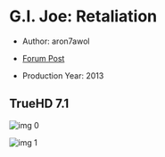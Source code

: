 # G.I. Joe: Retaliation

* Author: aron7awol

* [Forum Post](https://www.avsforum.com/threads/bass-eq-for-filtered-movies.2995212/post-56626250)

* Production Year: 2013

## TrueHD 7.1

![img 0](https://i.imgur.com/7uZdx8z.jpg)

![img 1](https://i.imgur.com/JM7yZGM.png)

